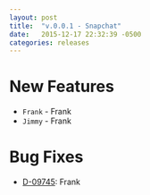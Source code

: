 ```yaml
---
layout: post
title:  "v.0.0.1 - Snapchat"
date:   2015-12-17 22:32:39 -0500
categories: releases
---
```


New Features
============
- `Frank` - Frank
- `Jimmy` - Frank

Bug Fixes
============
- [D-09745](http://www.yahoo.com): Frank




